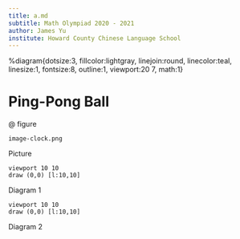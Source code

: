 ```yaml
---
title: a.md
subtitle: Math Olympiad 2020 - 2021
author: James Yu
institute: Howard County Chinese Language School
---
```

%diagram{dotsize:3, fillcolor:lightgray, linejoin:round, linecolor:teal, linesize:1, fontsize:8, outline:1, viewport:20 7, math:1}


# Ping-Pong Ball

@ figure

  ```img{width:2cm}
  image-clock.png
  ```
  Picture

  ```diagram{width:2cm}
  viewport 10 10
  draw (0,0) [l:10,10]
  ```
  Diagram 1
  

  ```diagram{width:2cm}
  viewport 10 10
  draw (0,0) [l:10,10]
  ```
  Diagram 2
  
